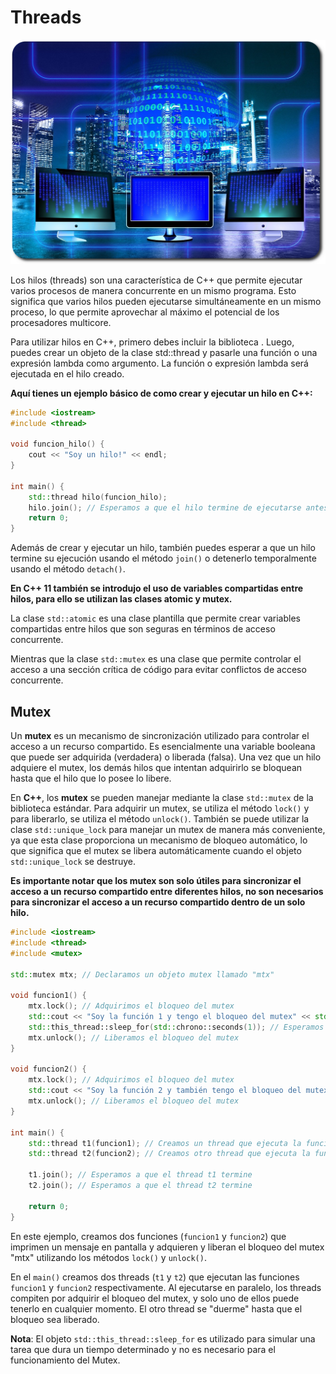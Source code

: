# Threads

<p align="center">
  <img src="hilo.png" />
</p>

Los hilos (threads) son una característica de C++ que permite ejecutar varios procesos de manera concurrente en un mismo programa. Esto significa que varios hilos pueden ejecutarse simultáneamente en un mismo proceso, lo que permite aprovechar al máximo el potencial de los procesadores multicore.

Para utilizar hilos en C++, primero debes incluir la biblioteca <thread>. Luego, puedes crear un objeto de la clase std::thread y pasarle una función o una expresión lambda como argumento. La función o expresión lambda será ejecutada en el hilo creado.

**Aquí tienes un ejemplo básico de como crear y ejecutar un hilo en C++:**

```c++
#include <iostream>
#include <thread>

void funcion_hilo() {
    cout << "Soy un hilo!" << endl;
}

int main() {
    std::thread hilo(funcion_hilo);
    hilo.join(); // Esperamos a que el hilo termine de ejecutarse antes de terminar el programa principal
    return 0;
}
```

Además de crear y ejecutar un hilo, también puedes esperar a que un hilo termine su ejecución usando el método `join()` o detenerlo temporalmente usando el método `detach()`.

**En C++ 11 también se introdujo el uso de variables compartidas entre hilos, para ello se utilizan las clases atomic y mutex.**

La clase `std::atomic` es una clase plantilla que permite crear variables compartidas entre hilos que son seguras en términos de acceso concurrente.

Mientras que la clase `std::mutex` es una clase que permite controlar el acceso a una sección crítica de código para evitar conflictos de acceso concurrente.

## Mutex

Un **mutex** es un mecanismo de sincronización utilizado para controlar el acceso a un recurso compartido. Es esencialmente una variable booleana que puede ser adquirida (verdadera) o liberada (falsa). Una vez que un hilo adquiere el mutex, los demás hilos que intentan adquirirlo se bloquean hasta que el hilo que lo posee lo libere.

En **C++**, los **mutex** se pueden manejar mediante la clase `std::mutex` de la biblioteca estándar. Para adquirir un mutex, se utiliza el método `lock()` y para liberarlo, se utiliza el método `unlock()`. También se puede utilizar la clase `std::unique_lock` para manejar un mutex de manera más conveniente, ya que esta clase proporciona un mecanismo de bloqueo automático, lo que significa que el mutex se libera automáticamente cuando el objeto `std::unique_lock` se destruye.

**Es importante notar que los mutex son solo útiles para sincronizar el acceso a un recurso compartido entre diferentes hilos, no son necesarios para sincronizar el acceso a un recurso compartido dentro de un solo hilo.**

```c++
#include <iostream>
#include <thread>
#include <mutex>

std::mutex mtx; // Declaramos un objeto mutex llamado "mtx"

void funcion1() {
    mtx.lock(); // Adquirimos el bloqueo del mutex
    std::cout << "Soy la función 1 y tengo el bloqueo del mutex" << std::endl;
    std::this_thread::sleep_for(std::chrono::seconds(1)); // Esperamos 1 segundo
    mtx.unlock(); // Liberamos el bloqueo del mutex
}

void funcion2() {
    mtx.lock(); // Adquirimos el bloqueo del mutex
    std::cout << "Soy la función 2 y también tengo el bloqueo del mutex" << std::endl;
    mtx.unlock(); // Liberamos el bloqueo del mutex
}

int main() {
    std::thread t1(funcion1); // Creamos un thread que ejecuta la función 1
    std::thread t2(funcion2); // Creamos otro thread que ejecuta la función 2

    t1.join(); // Esperamos a que el thread t1 termine
    t2.join(); // Esperamos a que el thread t2 termine

    return 0;
}
```

En este ejemplo, creamos dos funciones (`funcion1` y `funcion2`) que imprimen un mensaje en pantalla y adquieren y liberan el bloqueo del mutex "mtx" utilizando los métodos `lock()` y `unlock()`.

En el `main()` creamos dos threads (`t1` y `t2`) que ejecutan las funciones `funcion1` y `funcion2` respectivamente. Al ejecutarse en paralelo, los threads compiten por adquirir el bloqueo del mutex, y solo uno de ellos puede tenerlo en cualquier momento. El otro thread se "duerme" hasta que el bloqueo sea liberado.

**Nota**: El objeto `std::this_thread::sleep_for` es utilizado para simular una tarea que dura un tiempo determinado y no es necesario para el funcionamiento del Mutex.
